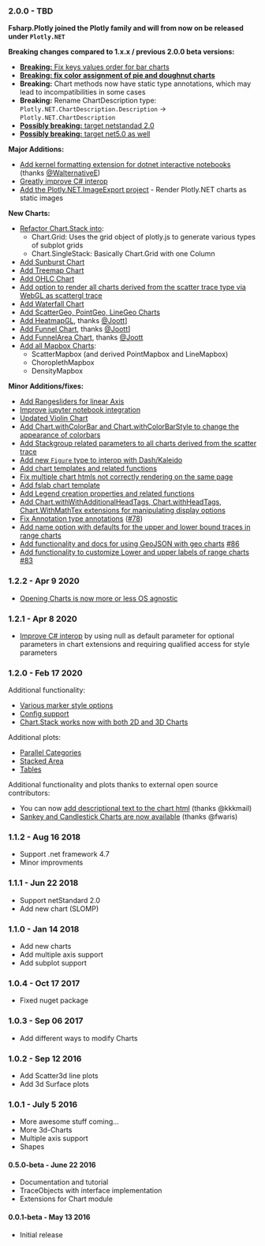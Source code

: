 ### 2.0.0 - TBD

**Fsharp.Plotly joined the Plotly family and will from now on be released under `Plotly.NET`**

**Breaking changes compared to 1.x.x / previous 2.0.0 beta versions:**

 * [**Breaking:** Fix keys values order for bar charts](https://github.com/plotly/Plotly.NET/commit/ccb6af7df8bc071f2a0baf020805fc25d2df70b4)
 * [**Breaking: fix color assignment of pie and doughnut charts**](https://github.com/plotly/Plotly.NET/commit/2bbb35ad5d44c6de1bf79b23b7b0a64effa8bdf9)
 * **Breaking:** Chart methods now have static type annotations, which may lead to incompatibilities in some cases
 * **Breaking:** Rename ChartDescription type: `Plotly.NET.ChartDescription.Description` -> `Plotly.NET.ChartDescription`
 * [**Possibly breaking:** target netstandad 2.0](https://github.com/plotly/Plotly.NET/commit/0fd6d42d755c060f42cf48465cbcfd02e0a07088)
 * [**Possibly breaking:** target net5.0 as well](https://github.com/plotly/Plotly.NET/commit/4f0633f0481df91cb2e310da61175d7ddb26ee11)

**Major Additions:**

 * [Add kernel formatting extension for dotnet interactive notebooks](https://github.com/plotly/Plotly.NET/commit/fa990371dd68ec1f5784288ccd9e2d28d761ac93) (thanks [@WalternativeE](https://github.com/WalternativE))
 * [Greatly improve C# interop](https://github.com/plotly/Plotly.NET/commit/c1ed1be0234a4fcfab921acb43f1c0cf128cc233)
 * [Add the Plotly.NET.ImageExport project](https://github.com/plotly/Plotly.NET/pull/94) - Render Plotly.NET charts as static images

**New Charts:**

 * [Refactor Chart.Stack into]():
     * Chart.Grid: Uses the grid object of plotly.js to generate various types of subplot grids
     * Chart.SingleStack: Basically Chart.Grid with one Column
 * [Add Sunburst Chart](https://github.com/plotly/Plotly.NET/commit/3c6cd67219c6cd81f294f0453c62fd8b70c1e689)
 * [Add Treemap Chart](https://github.com/plotly/Plotly.NET/commit/70b86d0cf2e3c446d7d1c501871999a88222b5bf)
 * [Add OHLC Chart](https://github.com/plotly/Plotly.NET/commit/0d787cf070ea10892dfd77d42ef6a162f360408d)
 * [Add option to render all charts derived from the scatter trace type via WebGL as scattergl trace](https://github.com/plotly/Plotly.NET/commit/75c7a32bb5a72f68cbbea9fd3872e77c30a180ec)
 * [Add Waterfall Chart](https://github.com/plotly/Plotly.NET/commit/4d93598aa03a965abc75007aea2885ff4d282059)
 * [Add ScatterGeo, PointGeo, LineGeo Charts](https://github.com/plotly/Plotly.NET/commit/4865c5ac0356bfb2465422a2352e18c4fce018c3)
 * [Add HeatmapGL](https://github.com/plotly/Plotly.NET/commit/b39f4705b86653aebf8ccb0fadf5d12b89150848), thanks [@Joott](https://github.com/Joott)]
 * [Add Funnel Chart](https://github.com/plotly/Plotly.NET/commit/aae24a780e88d74786f25854559ff44c7350d035), thanks [@Joott](https://github.com/Joott)]
 * [Add FunnelArea Chart](https://github.com/plotly/Plotly.NET/commit/126f5513afcc259ba2945ffe32aaeb987a1ded71), thanks [@Joott](https://github.com/Joott)
 * [Add all Mapbox Charts](https://github.com/plotly/Plotly.NET/pull/93):
   * ScatterMapbox (and derived PointMapbox and LineMapbox)
   * ChoroplethMapbox
   * DensityMapbox

**Minor Additions/fixes:**

 * [Add Rangesliders for linear Axis](https://github.com/plotly/Plotly.NET/commit/544641492195b1938697721b72814e0187a6c979)
 * [Improve jupyter notebook integration](https://github.com/plotly/Plotly.NET/commit/e9560656bbc8dbf767c9eb6ca35f321c98195238)
 * [Updated Violin Chart](https://github.com/plotly/Plotly.NET/commit/4d3afc527b11cd2f5a18c1d9876ad4e3f83beb02)
 * [Add Chart.withColorBar and Chart.withColorBarStyle to change the appearance of colorbars](https://github.com/plotly/Plotly.NET/commit/d73145acf388df727a7cb1876885d758b463bd7f)
 * [Add Stackgroup related parameters to all charts derived from the scatter trace](https://github.com/plotly/Plotly.NET/commit/75c7a32bb5a72f68cbbea9fd3872e77c30a180ec)
 * [Add new `Figure` type to interop with Dash/Kaleido](https://github.com/plotly/Plotly.NET/commit/918adc20843d8ca1194e4511add09ba3cab5415f)
 * [Add chart templates and related functions](https://github.com/plotly/Plotly.NET/commit/62f297649320783ea0e64725ff4703bb225268d0)
 * [Fix multiple chart htmls not correctly rendering on the same page](https://github.com/plotly/Plotly.NET/commit/ae6680049b02abd259c8989d1abd55e4665445c8)
 * [Add fslab chart template](https://github.com/plotly/Plotly.NET/commit/efde9d82e14319b8c06081aae5568c2eae76ae6b)
 * [Add Legend creation properties and related functions](https://github.com/plotly/Plotly.NET/commit/a96af40901c627817ebd75b517b872f4cc6a941d)
 * [Add Chart.withWithAdditionalHeadTags, Chart.withHeadTags, Chart.WithMathTex extensions for manipulating display options](https://github.com/plotly/Plotly.NET/commit/6ae1212d18a5282f631723342a685ed3b4280315)
 * [Fix Annotation type annotations]((https://github.com/plotly/Plotly.NET/commit/a920492ac03e333c52766928a3771357ca9f669b)) ([#78](https://github.com/plotly/Plotly.NET/issues/78))
 * [Add name option with defaults for the upper and lower bound traces in range charts](https://github.com/plotly/Plotly.NET/commit/3cbb5f116b8b3b0467e8a88707858252780a39f0)
 * [Add functionality and docs for using GeoJSON with geo charts](https://github.com/plotly/Plotly.NET/commit/a68db7de0109e6714aeb044b806be2796f2bd400) [#86](https://github.com/plotly/Plotly.NET/issues/86)
 * [Add functionality to customize Lower and upper labels of range charts](https://github.com/plotly/Plotly.NET/commit/86357cf05e9cfe2f264369255dcf90e31861275a) [#83](https://github.com/plotly/Plotly.NET/issues/86)

### 1.2.2 - Apr 9 2020
 * [Opening Charts is now more or less OS agnostic](https://github.com/plotly/Plotly.NET/commit/f6e3dceade085e43e7e56b478b9cf7b533a4fe55)


### 1.2.1 - Apr 8 2020
 * [Improve C# interop](https://github.com/plotly/Plotly.NET/commit/4bc8a45d4cdea3961c15429680923927b47a2840) by using null as default parameter for optional parameters in chart extensions and requiring qualified access for style parameters


### 1.2.0 - Feb 17 2020
Additional functionality:
 * [Various marker style options](https://github.com/plotly/Plotly.NET/commit/11a80f94d9fb9f94a4504073955e009746e9fd0d)
 * [Config support](https://github.com/plotly/Plotly.NET/commit/70998edd586553b40a8b95de56d86639902a5420)
 * [Chart.Stack works now with both 2D and 3D Charts](https://github.com/plotly/Plotly.NET/commit/db7ce675a73f37598590f24ac99c246fce78759e)

Additional plots:
 * [Parallel Categories](https://github.com/plotly/Plotly.NET/commit/adaf9e361d9fe8ac3b51a8832ffbb024cd3d78dc)
 * [Stacked Area](https://github.com/plotly/Plotly.NET/commit/612666883ac07f21350d3da3d6749387a9cb1f4d)
 * [Tables](https://github.com/plotly/Plotly.NET/commit/6bfc9e34072c486546ad3fbf118f027e57c6114c)

Additional functionality and plots thanks to external open source contributors:
 * You can now [add descriptional text to the chart html](https://github.com/plotly/Plotly.NET/commit/bd99364d1fcfe894c772ad2fe9c59b31a37dc547) (thanks @kkkmail)
 * [Sankey and Candlestick Charts are now available](https://github.com/plotly/Plotly.NET/commit/f1e873d7e2c2cc5a60c2365058880419668d1804) (thanks @fwaris)


### 1.1.2 - Aug 16 2018
* Support .net framework 4.7
* Minor improvments 

### 1.1.1 - Jun 22 2018
* Support netStandard 2.0
* Add new chart (SLOMP)

### 1.1.0 - Jan 14 2018
* Add new charts
* Add multiple axis support
* Add subplot support


### 1.0.4 - Oct 17 2017
* Fixed nuget package

### 1.0.3 - Sep 06 2017
* Add different ways to modify Charts


### 1.0.2 - Sep 12 2016
* Add Scatter3d line plots
* Add 3d Surface plots

### 1.0.1 - July 5 2016
* More awesome stuff coming...
* More 3d-Charts
* Multiple axis support
* Shapes 

#### 0.5.0-beta - June 22 2016
* Documentation and tutorial
* TraceObjects with interface implementation
* Extensions for Chart module

#### 0.0.1-beta - May 13 2016
* Initial release
